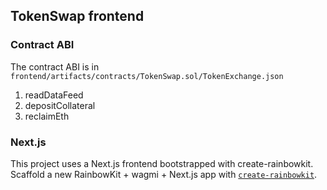 ## TokenSwap frontend

### Contract ABI

The contract ABI is in `frontend/artifacts/contracts/TokenSwap.sol/TokenExchange.json`

1. readDataFeed
2. depositCollateral
3. reclaimEth

### Next.js

This project uses a Next.js frontend bootstrapped with create-rainbowkit. Scaffold a new RainbowKit + wagmi + Next.js app with [`create-rainbowkit`](https://github.com/rainbow-me/rainbowkit/tree/main/packages/create-rainbowkit).
